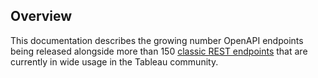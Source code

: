 ## Overview

 This documentation describes the growing number OpenAPI endpoints  being released alongside more than 150 [classic REST endpoints](https://help.tableau.com/current/api/rest_api/en-us/REST/rest_api_ref.htm)  that are currently in wide usage in the Tableau community. 
